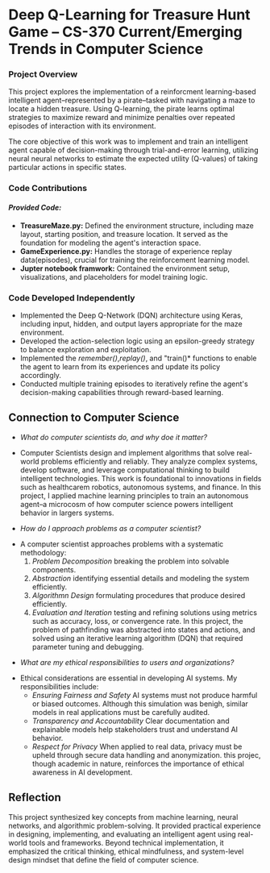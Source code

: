 # Deep Q-Learning for Treasure Hunt Game – CS-370 Current/Emerging Trends in Computer Science

### Project Overview 
This project explores the implementation of a reinforcment learning-based intelligent agent–represented by a pirate–tasked with navigating a maze to locate a hidden treasure. Using Q-learning, the pirate learns optimal strategies to maximize reward and minimize penalties over repeated episodes of interaction with its environment.

The core objective of this work was to implement and train an intelligent agent capable of decision-making through trial-and-error learning, utilizing neural neural networks to estimate the expected utility (Q-values) of taking particular actions in specific states. 

### Code Contributions 
#### *Provided Code:*
+ **TreasureMaze.py:** Defined the environment structure, including maze layout, starting position, and treasure location. It served as the foundation for modeling the agent's interaction space.
+ **GameExperience.py:** Handles the storage of experience replay data(episodes), crucial for training the reinforcement learning model.
+ **Jupter notebook framwork:** Contained the environment setup, visualizations, and placeholders for model training logic.

### Code Developed Independently
+ Implemented the Deep Q-Network (DQN) architecture using Keras, including input, hidden, and output layers appropriate for the maze environment.
+ Developed the action-selection logic using an epsilon-greedy strategy to balance exploration and exploitation.
+ Implemented the *remember()*,*replay()*, and "train()* functions to enable the agent to learn from its experiences and update its policy accordingly.
+ Conducted multiple training episodes to iteratively refine the agent's decision-making capabilities through reward-based learning.

## Connection to Computer Science 
+ *What do computer scientists do, and why doe it matter?*
- Computer Scientists design and implement algorithms that solve real-world problems efficiently and reliably. They analyze complex systems, develop software, and leverage computational thinking to build intelligent technologies. This work is foundational to innovations in fields such as healthcarem robotics, autonomous systems, and finance. In this project, I applied machine learning principles to train an autonomous agent–a microcosm of how computer science powers intelligent behavior in largers systems.
+ *How do I approach problems as a computer scientist?*
- A computer scientist approaches problems with a systematic methodology:
  1. *Problem Decomposition* breaking the problem into solvable components.
  2. *Abstraction* identifying essential details and modeling the system efficiently.
  3. *Algorithmn Design* formulating procedures that produce desired efficiently.
  4. *Evaluation and Iteration* testing and refining solutions using metrics such as accuracy, loss, or convergence rate.
In this project, the problem of pathfinding was abstracted into states and actions, and solved using an iterative learning algorithm (DQN) that required parameter tuning and debugging.

+ *What are my ethical responsibilities to users and organizations?*
- Ethical considerations are essential in developing AI systems. My responsibilities include:
  + *Ensuring Fairness and Safety* AI systems must not produce harmful or biased outcomes. Although this simulation was benigh, similar models in real applications must be carefully audited.
  + *Transparency and Accountability* Clear documentation and explainable models help stakeholders trust and understand AI behavior.
  +  *Respect for Privacy* When applied to real data, privacy must be upheld through secure data handling and anonymization.
this projec, though academic in nature, reinforces the importance of ethical awareness in AI development.

## Reflection
This project synthesized key concepts from machine learning, neural networks, and algorithmic problem-solving. It provided practical experience in designing, implementing, and evaluating an intelligent agent using real-world tools and frameworks. Beyond technical implementation, it emphasized the critical thinking, ethical mindfulness, and system-level design mindset that define the field of computer science.

